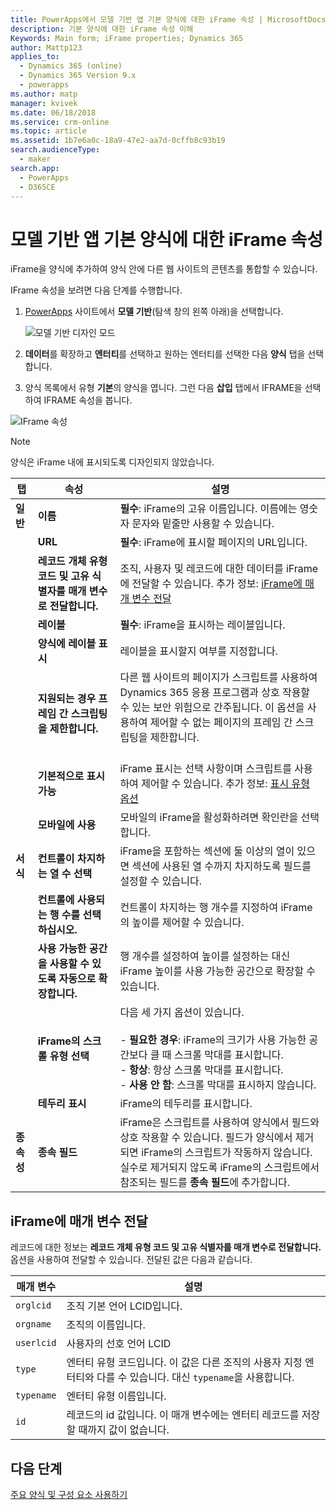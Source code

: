 ```yaml
---
title: PowerApps에서 모델 기반 앱 기본 양식에 대한 iFrame 속성 | MicrosoftDocs
description: 기본 양식에 대한 iFrame 속성 이해
Keywords: Main form; iFrame properties; Dynamics 365
author: Mattp123
applies_to:
  - Dynamics 365 (online)
  - Dynamics 365 Version 9.x
  - powerapps
ms.author: matp
manager: kvivek
ms.date: 06/18/2018
ms.service: crm-online
ms.topic: article
ms.assetid: 1b7e6a0c-18a9-47e2-aa7d-0cffb8c93b19
search.audienceType:
  - maker
search.app:
  - PowerApps
  - D365CE
---
```

# <a name="iframe-properties-for-model-driven-app-main-forms"></a>모델 기반 앱 기본 양식에 대한 iFrame 속성

iFrame을 양식에 추가하여 양식 안에 다른 웹 사이트의 콘텐츠를 통합할 수 있습니다. 

IFrame 속성을 보려면 다음 단계를 수행합니다.

1.  [PowerApps](https://web.powerapps.com/?utm_source=padocs&utm_medium=linkinadoc&utm_campaign=referralsfromdoc) 사이트에서 **모델 기반**(탐색 창의 왼쪽 아래)을 선택합니다.  

    ![모델 기반 디자인 모드](../model-driven-apps/media/model-driven-switch.png)

2.  **데이터**를 확장하고 **엔터티**를 선택하고 원하는 엔터티를 선택한 다음 **양식** 탭을 선택합니다. 

3. 양식 목록에서 유형 **기본**의 양식을 엽니다. 그런 다음 **삽입** 탭에서 IFRAME을 선택하여 IFRAME 속성을 봅니다.

![IFrame 속성](media/iframe-properties.png)


> [!NOTE]
> 양식은 iFrame 내에 표시되도록 디자인되지 않았습니다.  
  
|탭|속성|설명|  
|---------|--------------|-----------------|  
|**일반**|**이름**|**필수**: iFrame의 고유 이름입니다. 이름에는 영숫자 문자와 밑줄만 사용할 수 있습니다.|  
||**URL**|**필수**: iFrame에 표시할 페이지의 URL입니다.|  
||**레코드 개체 유형 코드 및 고유 식별자를 매개 변수로 전달합니다.**|조직, 사용자 및 레코드에 대한 데이터를 iFrame에 전달할 수 있습니다. 추가 정보: [iFrame에 매개 변수 전달](iframe-properties-legacy.md#BKMK_PassParametersToIFRAMEs)|  
||**레이블**|**필수**: iFrame을 표시하는 레이블입니다.|  
||**양식에 레이블 표시**|레이블을 표시할지 여부를 지정합니다.|  
||**지원되는 경우 프레임 간 스크립팅을 제한합니다.**|다른 웹 사이트의 페이지가 스크립트를 사용하여 Dynamics 365 응용 프로그램과 상호 작용할 수 있는 보안 위험으로 간주됩니다. 이 옵션을 사용하여 제어할 수 없는 페이지의 프레임 간 스크립팅을 제한합니다.<br /><br />|  
||**기본적으로 표시 가능**|iFrame 표시는 선택 사항이며 스크립트를 사용하여 제어할 수 있습니다. 추가 정보: [표시 유형 옵션](visibility-options-legacy.md)|
||**모바일에 사용**|모바일의 iFrame을 활성화하려면 확인란을 선택합니다.|  
|**서식**|**컨트롤이 차지하는 열 수 선택**|iFrame을 포함하는 섹션에 둘 이상의 열이 있으면 섹션에 사용된 열 수까지 차지하도록 필드를 설정할 수 있습니다.|  
||**컨트롤에 사용되는 행 수를 선택하십시오.**|컨트롤이 차지하는 행 개수를 지정하여 iFrame의 높이를 제어할 수 있습니다.|  
||**사용 가능한 공간을 사용할 수 있도록 자동으로 확장합니다.**|행 개수를 설정하여 높이를 설정하는 대신 iFrame 높이를 사용 가능한 공간으로 확장할 수 있습니다.|  
||**iFrame의 스크롤 유형 선택**|다음 세 가지 옵션이 있습니다.<br /><br /> - **필요한 경우**: iFrame의 크기가 사용 가능한 공간보다 클 때 스크롤 막대를 표시합니다.<br />- **항상**: 항상 스크롤 막대를 표시합니다.<br />- **사용 안 함**: 스크롤 막대를 표시하지 않습니다.|  
||**테두리 표시**|iFrame의 테두리를 표시합니다.|  
|**종속성**|**종속 필드**|iFrame은 스크립트를 사용하여 양식에서 필드와 상호 작용할 수 있습니다. 필드가 양식에서 제거되면 iFrame의 스크립트가 작동하지 않습니다. 실수로 제거되지 않도록 iFrame의 스크립트에서 참조되는 필드를 **종속 필드**에 추가합니다.|  
  
## <a name="pass-parameters-to-iframes"></a>iFrame에 매개 변수 전달  
 레코드에 대한 정보는 **레코드 개체 유형 코드 및 고유 식별자를 매개 변수로 전달합니다.** 옵션을 사용하여 전달할 수 있습니다. 전달된 값은 다음과 같습니다.  
  
|매개 변수|설명|  
|---------------|-----------------|  
|`orglcid`|조직 기본 언어 LCID입니다.|  
|`orgname`|조직의 이름입니다.|  
|`userlcid`|사용자의 선호 언어 LCID|  
|`type`|엔터티 유형 코드입니다. 이 값은 다른 조직의 사용자 지정 엔터티와 다를 수 있습니다. 대신 `typename`을 사용합니다.|  
|`typename`|엔터티 유형 이름입니다.|  
|`id`|레코드의 id 값입니다. 이 매개 변수에는 엔터티 레코드를 저장할 때까지 값이 없습니다.|  

## <a name="next-steps"></a>다음 단계

[주요 양식 및 구성 요소 사용하기](use-main-form-and-components.md)
